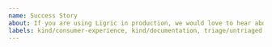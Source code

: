```yaml
---
name: Success Story
about: If you are using Ligric in production, we would love to hear about it.
labels: kind/consumer-experience, kind/documentation, triage/untriaged
---
```


<!-- STOP -- PLEASE READ!

We 💖 to hear about how, where and what you're doing with Ligric. Sharing this information is one of the kindest things you can do in open-source and the maintainers love hearing about success stories. Instead of raising a new GitHub issue could you please comment in the existing thread?

https://github.com/nventive/ligric/issues/18#issuecomment-494887105

If you are feeling extra generous, how about authoring up a blog post and then letting us know about it so that we can retweet it?

Thank-you!

